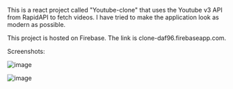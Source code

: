 This is a react project called "Youtube-clone" that uses the Youtube v3 API from RapidAPI to fetch videos. I have tried to make the application look as modern as possible.

This project is hosted on Firebase. The link is clone-daf96.firebaseapp.com.

Screenshots:

![image](https://github.com/user-attachments/assets/ac7b9c8b-f91d-40b7-88b6-ff1335c64bc6)


![image](https://github.com/user-attachments/assets/ee7e926e-3f80-462e-865c-6c8bda18d82f)



